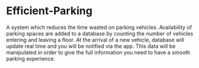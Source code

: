 # Efficient-Parking
A system which reduces the time wasted on parking vehicles. Availability of parking spaces are added to a database by counting the number of vehicles entering and leaving a floor. At the arrival of a new vehicle, database will update real time and you will be notified via the app. This data will be manipulated in order to give the full information you need to have a smooth parking experience.
